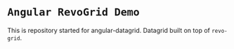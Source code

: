 # `Angular RevoGrid Demo`

This is repository started for angular-datagrid. Datagrid built on top of `revo-grid`.

